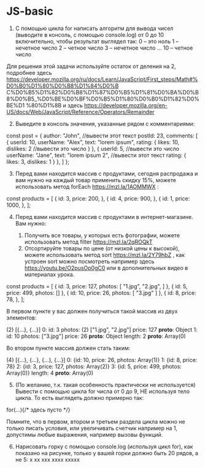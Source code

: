 # JS-basic

1. С помощью цикла for написать алгоритм для вывода чисел (выводите в консоль, с помощью console.log) 
от 0 до 10 включительно, чтобы результат выглядел так:
0 – это ноль
1 – нечетное число
2 – четное число
3 – нечетное число
…
10 – четное число

Для решения этой задачи используйте остаток от деления на 2, подробнее здесь 
https://developer.mozilla.org/ru/docs/Learn/JavaScript/First_steps/Math#%D0%B0%D1%80%D0%B8%D1%84%D0%B
C%D0%B5%D1%82%D0%B8%D1%87%D0%B5%D1%81%D0%BA%D0%B8%D0%B5_%D0%BE%D0%BF%D0%B5%D1%80%D0%B0%D1%82%D0%BE%D1
%80%D1%8B 
и здесь https://developer.mozilla.org/en-US/docs/Web/JavaScript/Reference/Operators/Remainder

2. Выведите в консоль значения, указанные рядом с комментариями: 

const post = {
	author: "John", //вывести этот текст
	postId: 23, comments: [
		{
			userId: 10,
			userName: "Alex",
			text: "lorem ipsum",
			rating: {
				likes: 10,
				dislikes: 2 //вывести это число
			}
		},
		{
			userId: 5, //вывести это число
			userName: "Jane",
			text: "lorem ipsum 2", //вывести этот текст
			rating: {
				likes: 3,
				dislikes: 1
			}
		},
	]
};

3. Перед вами находится массив с продуктами, сегодня распродажа и вам нужно на каждый товар применить 
скидку 15%, можете использовать метод forEach https://mzl.la/1AOMMWX :

const products = [
	{
		id: 3,
		price: 200,
	},
	{
		id: 4,
		price: 900,
	},
	{
		id: 1,
		price: 1000,
	},
];

4. Перед вами находится массив с продуктами в интернет-магазине. Вам нужно:

	1. Получить все товары, у которых есть фотографии, можете использовать метод 
	filter https://mzl.la/2qROQkT
	2. Отсортируйте товары по цене (от низкой цены к высокой), можете использовать метод sort 
	https://mzl.la/2Y79hbZ , как устроен sort можно посмотреть например здесь 
	https://youtu.be/O2pusOp0gC0 или в дополнительных видео в материалах урока.

const products = [
	{
		id: 3,
		price: 127,
		photos: [
			"1.jpg",
			"2.jpg", 
		]
	},
	{
		id: 5,
		price: 499,
		photos: []
	},
	{
		id: 10,
		price: 26,
		photos: [
			"3.jpg" 
		]
	},
	{
		id: 8,
		price: 78,
	},
];

 В первом пункте у вас должен получиться такой массив из двух элементов:

(2) [{...}, {...}]
	0:
		id: 3
		photos: (2) ["1.jpg", "2.jpg"]
		price: 127
		__proto__: Object
	1:
		id: 10
		photos: ["3.jpg"]
		price: 26
		__proto__: Object
	length: 2
		__proto__: Array(0)

Во втором пункте массив должен стать таким:

(4) [{...}, {...}, {...}, {...}]
	0: {id: 10, price: 26, photos: Array(1)}
	1: {id: 8, price: 78}
	2: {id: 3, price: 127, photos: Array(2)}
	3: {id: 5, price: 499, photos: Array(0)}
	length: 4
	__proto__: Array(0)


5. (По желанию, т.к. такая особенность практически не используется) Вывести с помощью цикла for числа
 от 0 до 9, НЕ используя тело цикла. То есть выглядеть должно примерно так:

for(…){/* здесь пусто */}

Помните, что в первом, втором и третьем раздела цикла можно не только писать условия, или увеличивать
 счетчик например на 1, допустимы любые выражения, например вызовы функций.

6. Нарисовать горку с помощью console.log (используя цикл for), как показано на рисунке,
только у вашей горки должно быть 20 рядов, а не 5:
x
xx
xxx
xxxx
xxxxx